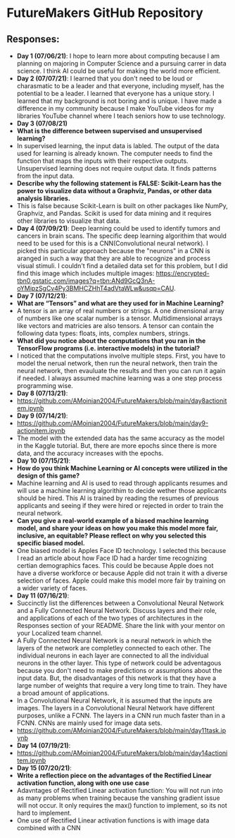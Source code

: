 
# FutureMakers GitHub Repository
## Responses:
   - **Day 1 (07/06/21)**: I hope to learn more about computing because I am planning on majoring in Computer Science and a pursuing carrer in data science. I think AI could be useful for making the world more efficient. 
   - **Day 2 (07/07/21)**: I learned that you don't need to be loud or charasmatic to be a leader and that everyone, including myself, has the potential to be a leader. I learned that everyone has a unique story. I learned that my background is not boring and is unique. I have made a difference in my community because I make YouTube videos for my libraries YouTube channel where I teach seniors how to use technology.  
 - **Day 3 (07/08/21)**
 - **What is the difference between supervised and unsupervised learning?**
 - In supervised learning, the input data is labled. The output of the data used for learning is already known. The computer needs to find the function that maps the inputs with their respective outputs. Unsupervised learning does not require output data. It finds patterns from the input data. 
 - **Describe why the following statement is FALSE: Scikit-Learn has the
power to visualize data without a Graphviz, Pandas, or other data
analysis libraries.** 
- This is false because Scikit-Learn is built on other packages like NumPy, Graphviz, and Pandas. Scikit is used for data mining and it requires other libraries to visualize that data.
 - **Day 4 (07/09/21)**: Deep learning could be used to identify tumors and cancers in brain scans. The specific deep learning algorithim that would need to be used for this is a CNN(Convolutional neural network). I picked this particular approach because the "neurons" in a CNN is aranged in such a way that they are able to recognize and process visual stimuli. I couldn't find a detailed data set for this problem, but I did find this image which includes multiple images: https://encrypted-tbn0.gstatic.com/images?q=tbn:ANd9GcQ3nA-oYMipzSgCv4Py3BMHCZHhT4adVtaWLw&usqp=CAU. 
 - **Day 7 (07/12/21)**: 
 - **What are “Tensors” and what are they used for in Machine Learning?**
 - A tensor is an array of real numbers or strings. A one dimensional array of numbers like one scalar number is a tensor. Multidimensional arrays like vectors and matricies are also tensors. A tensor can contain the following data types: floats, ints, complex numbers, strings.
 - **What did you notice about the computations that you ran in the TensorFlow programs (i.e. interactive models) in the tutorial?**
 - I noticed that the computations involve multiple steps. First, you have to model the nerual network, then run the neural network, then train the neural network, then evauluate the results and then you can run it again if needed. I always assumed machine learning was a one step process programming wise. 
-  **Day 8 (07/13/21)**: 
- https://github.com/AMoinian2004/FutureMakers/blob/main/day8actionitem.ipynb
-  **Day 9 (07/14/21)**: 
- https://github.com/AMoinian2004/FutureMakers/blob/main/day9-actionitem.ipynb
-  The model with the extended data has the same accuracy as the model in the Kaggle tutorial. But, there are more epochs since there is more data, and the accuracy increases with the epochs. 
- **Day 10 (07/15/21)**: 
 - **How do you think Machine Learning or AI concepts were utilized in the design of this game?**
 - Machine learning and AI is used to read through applicants resumes and will use a machine learning algorithim to decide wether those applicants should be hired. This AI is trained by reading the resumes of previous applicants and seeing if they were hired or rejected in order to train the neural network. 
 - **Can you give a real-world example of a biased machine learning model, and share your ideas on how you make this model more fair, inclusive, an equitable? Please reflect on why you selected this specific biased model.**
 - One biased model is Apples Face ID technology. I selected this because I read an article about how Face ID had a harder time recognizing certian demographics faces. This could be because Apple does not have a diverse workforce or because Apple did not train it with a diverse selection of faces. Apple could make this model more fair by training on a wider variety of faces.
 - **Day 11 (07/16/21)**: 
 - Succinctly list the differences between a Convolutional Neural Network and a Fully Connected Neural Network. Discuss layers and their role, and applications of each of the two types of architectures in the Responses section of your README. Share the link with your mentor on your Localized team channel.
 - A Fully Connected Neural Network is a neural network in which the layers of the network are completley connected to each other. The individual neurons in each layer are connected to all the individual neurons in the other layer. This type of network could be adventagous because you don't need to make predictions or assumptions about the input data. But, the disadvantages of this network is that they have a large number of weights that require a very long time to train. They have a broad amount of applications. 
 - In a Convolutional Neural Network, it is assumed that the inputs are images. The layers in a Convolutional Neural Network have different purposes, unlike a FCNN. The layers in a CNN run much faster than in a FCNN. CNNs are mainly used for image data sets.
 - https://github.com/AMoinian2004/FutureMakers/blob/main/day11task.ipynb
 - **Day 14 (07/19/21)**: 
 - https://github.com/AMoinian2004/FutureMakers/blob/main/day14actionitem.ipynb
 -  **Day 15 (07/20/21)**:
 -  **Write a reflection piece on the advantages of the Rectified Linear activation function, along with one use case**
 -  Adavntages of  Rectified Linear activation function: You will not run into as many problems when training because the vanshing gradient issue will not occur. It only requires the max() function to implement, so its not hard to implement. 
 -  One use of  Rectified Linear activation functions is with image data combined with a CNN
